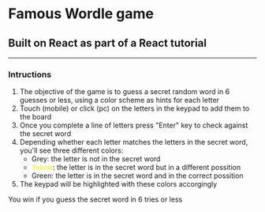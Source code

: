 # Famous Wordle game 
## Built on React as part of a React tutorial
---
### Intructions
1. The objective of the game is to guess a secret random word in 6 guesses or less, using a color scheme as hints for each letter
2. Touch (mobile) or click (pc) on the letters in the keypad to add them to the board
3. Once you complete a line of letters press "Enter" key to check against the secret word
4. Depending whether each letter matches the letters in the secret word, you'll see three different colors:
    - Grey: the letter is not in the secret word
    - <span style="color: #ecf015">Yellow</span>: the letter is in the secret word but in a different possition
    - Green: the letter is in the secret word and in the correct possition
5. The keypad will be highlighted with these colors accorgingly

You win if you guess the secret word in 6 tries or less
